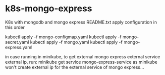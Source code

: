 # k8s-mongo-express
K8s with mongodb and mongo express
README.txt
apply configuration in this order

kubectl apply -f mongo-configmap.yaml
kubectl apply -f mongo-secret.yaml
kubectl apply -f mongo.yaml
kubectl apply -f mongo-express.yaml

in case running in minikube, to get external mongo express external service external ip, run:
minikube get service  mongo-express-service
as minikube won't create external ip for the external service of mongo express...


